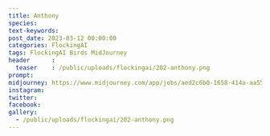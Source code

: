```yaml
---
title: Anthony
species: 
text-keywords: 
post_date: 2023-03-12 00:00:00
categories: FlockingAI
tags: FlockingAI Birds MidJourney 
header      :
  teaser    : /public/uploads/flockingai/202-anthony.png
prompt: 
midjourney: https://www.midjourney.com/app/jobs/aed2c6b0-1658-414a-aa55-e3dc37380497
instagram: 
twitter: 
facebook: 
gallery: 
  - /public/uploads/flockingai/202-anthony.png
---
```


